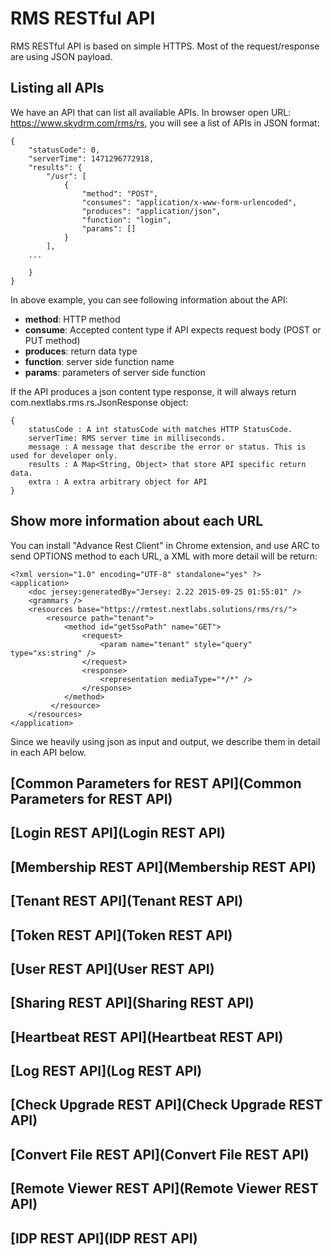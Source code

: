 # RMS RESTful API

RMS RESTful API is based on simple HTTPS. Most of the request/response are using JSON payload.

## Listing all APIs
We have an API that can list all available APIs. In browser open URL: https://www.skydrm.com/rms/rs, you will see a list of APIs in JSON format:
```
{
    "statusCode": 0,
    "serverTime": 1471296772918,
    "results": {
        "/usr": [
            {
                "method": "POST",
                "consumes": "application/x-www-form-urlencoded",
                "produces": "application/json",
                "function": "login",
                "params": []
            }
        ],
	...

    }
}
```

In above example, you can see following information about the API:

- **method**: HTTP method
- **consume**: Accepted content type if API expects request body (POST or PUT method)
- **produces**: return data type
- **function**: server side function name
- **params**: parameters of server side function 

If the API produces a json content type response, it will always return com.nextlabs.rms.rs.JsonResponse object:
```
{
    statusCode : A int statusCode with matches HTTP StatusCode.
    serverTime: RMS server time in milliseconds.
    message : A message that describe the error or status. This is used for developer only.
    results : A Map<String, Object> that store API specific return data.
    extra : A extra arbitrary object for API
}
```

## Show more information about each URL
You can install "Advance Rest Client" in Chrome extension, and use ARC to send OPTIONS method to each URL, a XML with more detail will be return:
```
<?xml version="1.0" encoding="UTF-8" standalone="yes" ?>
<application>
	<doc jersey:generatedBy="Jersey: 2.22 2015-09-25 01:55:01" />
	<grammars />
	<resources base="https://rmtest.nextlabs.solutions/rms/rs/">
		<resource path="tenant">
			<method id="getSsoPath" name="GET">
				<request>
					<param name="tenant" style="query" type="xs:string" />
				</request>
				<response>
					<representation mediaType="*/*" />
				</response>
			</method>
		 </resource>
	</resources>
</application>
```

Since we heavily using json as input and output, we describe them in detail in each API below.

## [Common Parameters for REST API](Common Parameters for REST API)
## [Login REST API](Login REST API)
## [Membership REST API](Membership REST API)
## [Tenant REST API](Tenant REST API)
## [Token REST API](Token REST API)
## [User REST API](User REST API)
## [Sharing REST API](Sharing REST API)
## [Heartbeat REST API](Heartbeat REST API)
## [Log REST API](Log REST API)
## [Check Upgrade REST API](Check Upgrade REST API)
## [Convert File REST API](Convert File REST API)
## [Remote Viewer REST API](Remote Viewer REST API)
## [IDP REST API](IDP REST API)